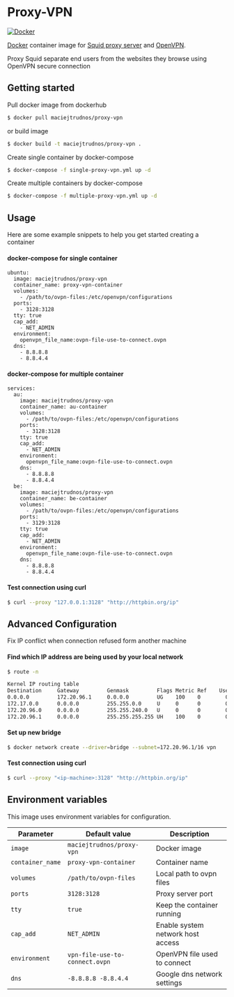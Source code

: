 # Proxy-VPN

[![Docker](https://img.shields.io/badge/dockerhub-maciejtrudnos/proxy--vpn-blue?logo=docker&logoColor=white)](https://hub.docker.com/r/maciejtrudnos/proxy-vpn)

[Docker](https://www.docker.com/) container image for [Squid proxy server](http://www.squid-cache.org/) and [OpenVPN](https://openvpn.net).

Proxy Squid separate end users from the websites they browse using OpenVPN secure connection

## Getting started
Pull docker image from dockerhub
```sh
$ docker pull maciejtrudnos/proxy-vpn
```
or build image
```sh
$ docker build -t maciejtrudnos/proxy-vpn .
```
Create single container by docker-compose
```sh
$ docker-compose -f single-proxy-vpn.yml up -d
```
Create multiple containers by docker-compose
```sh
$ docker-compose -f multiple-proxy-vpn.yml up -d
```

## Usage

Here are some example snippets to help you get started creating a container

#### docker-compose for single container 

```console
ubuntu:
  image: maciejtrudnos/proxy-vpn
  container_name: proxy-vpn-container
  volumes:
    - /path/to/ovpn-files:/etc/openvpn/configurations
  ports:
    - 3128:3128
  tty: true
  cap_add:
    - NET_ADMIN
  environment:
    openvpn_file_name:ovpn-file-use-to-connect.ovpn
  dns:
    - 8.8.8.8
    - 8.8.4.4
```

#### docker-compose for multiple container 

```console
services:
  au:
    image: maciejtrudnos/proxy-vpn
    container_name: au-container
    volumes:
      - /path/to/ovpn-files:/etc/openvpn/configurations
    ports:
      - 3128:3128
    tty: true
    cap_add:
      - NET_ADMIN
    environment:
      openvpn_file_name:ovpn-file-use-to-connect.ovpn
    dns:
      - 8.8.8.8
      - 8.8.4.4
  be:
    image: maciejtrudnos/proxy-vpn
    container_name: be-container
    volumes:
      - /path/to/ovpn-files:/etc/openvpn/configurations
    ports:
      - 3129:3128
    tty: true
    cap_add:
      - NET_ADMIN
    environment:
      openvpn_file_name:ovpn-file-use-to-connect.ovpn
    dns:
      - 8.8.8.8
      - 8.8.4.4
```

#### Test connection using curl
```sh
$ curl --proxy "127.0.0.1:3128" "http://httpbin.org/ip"
```

## Advanced Configuration

Fix IP conflict when connection refused form another machine

#### Find which IP address are being used by your local network
```sh
$ route -n

Kernel IP routing table
Destination     Gateway         Genmask         Flags Metric Ref    Use Iface
0.0.0.0         172.20.96.1     0.0.0.0         UG    100    0        0 eth0
172.17.0.0      0.0.0.0         255.255.0.0     U     0      0        0 docker0
172.20.96.0     0.0.0.0         255.255.240.0   U     0      0        0 eth0
172.20.96.1     0.0.0.0         255.255.255.255 UH    100    0        0 eth0
```

#### Set  up new bridge
```sh
$ docker network create --driver=bridge --subnet=172.20.96.1/16 vpn

```

#### Test connection using curl
```sh
$ curl --proxy "<ip-machine>:3128" "http://httpbin.org/ip"
```



## Environment variables

This image uses environment variables for configuration.

|Parameter       |Default value                 |Description                      |
|----------------|------------------------------|---------------------------------|
|`image`         |`maciejtrudnos/proxy-vpn`     |Docker image                     |
|`container_name`|`proxy-vpn-container`         |Container name                   |
|`volumes`       |`/path/to/ovpn-files`         |Local path to ovpn files         |
|`ports`         |`3128:3128`                   |Proxy server port                |
|`tty`           |`true`                        |Keep the container running       |
|`cap_add`       |`NET_ADMIN`                   |Enable system network host access|
|`environment`   |`vpn-file-use-to-connect.ovpn`|OpenVPN file used to connect     |
|`dns`           |`-8.8.8.8 -8.8.4.4`           |Google dns network settings      |
